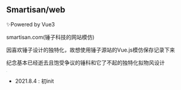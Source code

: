 ## Smartisan/web

✨Powered by Vue3

smartisan.com(锤子科技的网站模仿)

因喜欢锤子设计的独特化，故想使用锤子源站的Vue.js模仿保存记录下来

纪念基本已经逝去且饱受争议的锤科和它了不起的独特化拟物风设计

<img src="https://competition.adesignaward.com/brands/435614268437c31dc5d69507d0d8a33bb5c64ea9.jpg" style="zoom:10%;" />

* 2021.8.4 : 初init